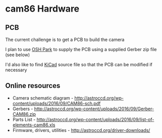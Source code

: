 # cam86 Hardware

## PCB 

The current challenge is to get a PCB to build the camera

I plan to use [OSH Park](https://oshpark.com) to supply the PCB using a supplied Gerber zip file (see below)

I'd also like to find [KiCad](https://kicad-pcb.org/) source file so that the PCB can be modified if necessary



## Online resources

* Camera schematic diagram -  http://astroccd.org/wp-content/uploads/2016/09/CAM86-sch.pdf
* Gerbers -  http://astroccd.org/wp-content/uploads/2016/09/Gerber-CAM86.zip
* Parts List -  http://astroccd.org/wp-content/uploads/2016/09/list-of-elements-cam86.xls
* Firmware, drivers, utilities -  http://astroccd.org/driver-downloads/

